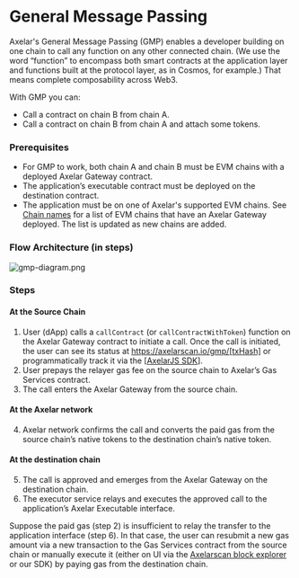 # General Message Passing

Axelar's General Message Passing (GMP) enables a developer building on one chain to call any function on any other connected chain. (We use the word “function” to encompass both smart contracts at the application layer and functions built at the protocol layer, as in Cosmos, for example.) That means complete composability across Web3.

With GMP you can:

- Call a contract on chain B from chain A.
- Call a contract on chain B from chain A and attach some tokens.

### Prerequisites
- For GMP to work, both chain A and chain B must be EVM chains with a deployed Axelar Gateway contract.
- The application’s executable contract must be deployed on the destination contract.
- The application must be on one of Axelar's supported EVM chains. See [Chain names](../chain-names) for a list of EVM chains that have an Axelar Gateway deployed. The list is updated as new chains are added.

### Flow Architecture (in steps)

![gmp-diagram.png](/images/gmp-diagram.png)

### Steps

#### At the Source Chain

1. User (dApp) calls a `callContract` (or `callContractWithToken`) function on the Axelar Gateway contract to initiate a call. Once the call is initiated, the user can see its status at https://axelarscan.io/gmp/[txHash] or programmatically track it via the [[AxelarJS SDK](axelarjs-sdk/token-transfer-dep-addr)].
2. User prepays the relayer gas fee on the source chain to Axelar’s Gas Services contract.
3. The call enters the Axelar Gateway from the source chain.

#### At the Axelar network
4. Axelar network confirms the call and converts the paid gas from the source chain’s native tokens to the destination chain’s native token.  

#### At the destination chain
5. The call is approved and emerges from the Axelar Gateway on the destination chain.
6. The executor service relays and executes the approved call to the application’s Axelar Executable interface.

Suppose the paid gas (step 2) is insufficient to relay the transfer to the application interface (step 6). In that case, the user can resubmit a new gas amount via a new transaction to the Gas Services contract from the source chain or manually execute it (either on UI via the [Axelarscan block explorer](https://axelarscan.io) or our SDK) by paying gas from the destination chain.

